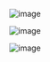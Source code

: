 ![image](https://user-images.githubusercontent.com/85304071/145216370-10186f4e-1274-4c39-b5fd-6de76a61c3ef.png)


![image](https://user-images.githubusercontent.com/85304071/145216525-1fe81265-b72e-4047-ba4f-d5ea361abbd5.png)


![image](https://user-images.githubusercontent.com/85304071/145216636-991a8095-2adb-43aa-b12f-0fc78fbddd6c.png)



